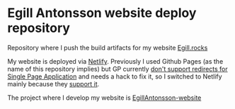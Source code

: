# Egill Antonsson website deploy repository

Repository where I push the build artifacts for my website [Egill.rocks](https://egill.rocks)

My website is deployed via [Netlify](https://www.netlify.com). Previously I used Github Pages (as the name of this repository implies) but GP currently [don't support redirects for Single Page Application](https://github.com/isaacs/github/issues/408) and needs a hack to fix it, so I switched to Netlify mainly because they [support it](https://www.netlify.com/docs/redirects/).

The project where I develop my website is [EgillAntonsson-website](https://github.com/EgillAntonsson/EgillAntonsson-website)
